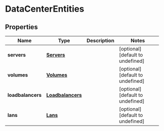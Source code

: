 # DataCenterEntities

## Properties
| Name | Type | Description | Notes |
| ------------ | ------------- | ------------- | ------------- |
| **servers** | [**Servers**](Servers.md) |  | [optional] [default to undefined] |
| **volumes** | [**Volumes**](Volumes.md) |  | [optional] [default to undefined] |
| **loadbalancers** | [**Loadbalancers**](Loadbalancers.md) |  | [optional] [default to undefined] |
| **lans** | [**Lans**](Lans.md) |  | [optional] [default to undefined] |


